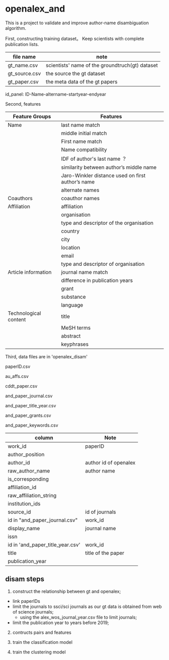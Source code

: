 # openalex_and
This is a project to validate and improve author-name disambiguation algorithm.

First, constructing training dataset。 Keep scientists with complete publication lists.

| file name      | note                                           |
|-----------------------|-----------------------|
|gt_name.csv | scientists' name of the groundtruch(gt) dataset|
|gt_source.csv|the source the gt dataset|
|gt_paper.csv|the meta data of the gt papers|


id_panel: ID-Name-altername-startyear-endyear
 

Second, features

| Feature   Groups      | Features                                           |
|-----------------------|---------------------------------------------------|
| Name                  | last name match                                   |
|                       | middle initial match                              |
|                       | First name match                                  |
|                       | Name compatibility                                |
|                       | IDF of author's last name ？                       |
|                       | similarity between author’s middle name           |
|                       | Jaro-Winkler distance used on first author’s name |
|                       | alternate   names                                 |
| Coauthors             | coauthor names                                    |
| Affiliation           | affiliation                                       |
|                       | organisation                                      |
|                       | type and descriptor of the organisation           |
|                       | country                                           |
|                       | city                                              |
|                       | location                                          |
|                       | email                                             |
|                       | type and descriptor of organisation               |
| Article information   | journal name match                                |
|                       | difference in publication years                   |
|                       | grant                                             |
|                       | substance                                         |
|                       | language                                          |
| Technological content | title                                             |
|                       | MeSH terms                                        |
|                       | abstract                                          |
|                       | keyphrases                                        |

Third, data files are in 'openalex_disam'

paperID.csv

au_affs.csv

cddt_paper.csv

and_paper_journal.csv

and_paper_title_year.csv

and_paper_grants.csv

and_paper_keywords.csv




| column    | Note                                        |
|-----------------------|---------------------------------------------------|
|work_id| paperID|
|author_position||
|author_id|author id of openalex|
|raw_author_name|author name|
|is_corresponding||
|affiliation_id||
|raw_affiliation_string||
|institution_ids||
|source_id|id of journals|
|id in "and_paper_journal.csv"|work_id|
|display_name|journal name|
|issn||
|id in 'and_paper_title_year.csv'|work_id|
|title|title of the paper|
|publication_year||

## disam steps

1. construct the relationship between gt and openalex;

- link paperIDs
- limit the journals to ssci/sci journals as our gt data is obtained from web of science journals;
	- using the alex_wos_journal_year.csv file to limit journals;
- limit the publication year to years before 2019;

2. contructs pairs and features

3. train the classification model

4. train the clustering model



